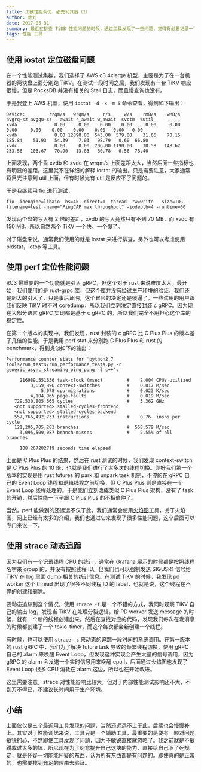 ```yaml
---
title: 工欲性能调优，必先利其器（1）
author: 唐刘
date: 2017-05-31
summary: 最近在排查 TiDB 性能问题的时候，通过工具发现了一些问题，觉得有必要记录一下，让自己继续深刻的去理解相关工具的使用，也同时让同学们对类似问题的时候别再踩坑。
tags: 性能 工具
---
```


##  使用 iostat 定位磁盘问题

在一个性能测试集群，我们选择了 AWS c3.4xlarge 机型，主要是为了在一台机器的两块盘上面分别跑 TiKV。在测试一段时间之后，我们发现有一台 TiKV 响应很慢，但是 RocksDB 并没有相关的 Stall 日志，而且慢查询也没有。

于是我登上 AWS 机器，使用 `iostat -d -x -m 5` 命令查看，得到如下输出：

```
Device:         rrqm/s   wrqm/s     r/s     w/s    rMB/s    wMB/s avgrq-sz avgqu-sz   await r_await w_await  svctm  %util
xvda              0.00     0.00    0.00    0.00     0.00     0.00     0.00     0.00    0.00    0.00    0.00   0.00   0.00
xvdb              8.00 12898.00  543.00  579.00    31.66    70.15   185.84    51.93   54.39    7.03   98.79   0.60  66.80
xvdc              0.00     0.00  206.00 1190.00    10.58   148.62   233.56   106.67   70.90   13.83   80.78   0.56  78.40
```

上面发现，两个盘 xvdb 和 xvdc 在 wrqm/s 上面差距太大，当然后面一些指标也有明显的差距，这里就不在详细的解释 iostat 的输出。只是需要注意，大家通常将目光注意到 util 上面，但有时候光有 util 是反应不了问题的。

于是我继续用 fio 进行测试，

`fio -ioengine=libaio -bs=4k -direct=1 -thread -rw=write  -size=10G -filename=test -name="PingCAP max throughput" -iodepth=4 -runtime=60`

发现两个盘的写入有 2 倍的差距，xvdb 的写入竟然只有不到 70 MB，而 xvdc 有 150 MB，所以自然两个 TiKV 一个快，一个慢了。

对于磁盘来说，通常我们使用的就是 iostat 来进行排查，另外也可以考虑使用 pidstat，iotop 等工具。

## 使用 perf 定位性能问题

RC3 最重要的一个功能就是引入 gRPC，但这个对于 rust 来说难度太大。最开始，我们使用的是 rust-grpc 库，但这个库并没有经过生产环境的验证，我们还是胆大的引入了，只是事后证明，这个冒险的决定还是傻逼了，一些试用的用户跟我们反映 TiKV 时不时 coredump，所以我们立刻决定直接封装 c gRPC。因为现在大部分语言 gRPC 实现都是基于 c gRPC 的，所以我们完全不用担心这个库的稳定性。

在第一个版本的实现中，我们发现，rust 封装的 c gRPC 比 C Plus Plus 的版本差了几倍的性能，于是我用 perf stat 来分别跑 C Plus Plus 和 rust 的benchmark，得到类似如下的输出：

```
Performance counter stats for 'python2.7 tools/run_tests/run_performance_tests.py -r generic_async_streaming_ping_pong -l c++':

     216989.551636 task-clock (msec)         #    2.004 CPUs utilized
         3,659,896 context-switches          #    0.017 M/sec
             5,078 cpu-migrations            #    0.023 K/sec
         4,104,965 page-faults               #    0.019 M/sec
   729,530,805,665 cycles                    #    3.362 GHz
   <not supported> stalled-cycles-frontend
   <not supported> stalled-cycles-backend
   557,766,492,733 instructions              #    0.76  insns per cycle
   121,205,705,283 branches                  #  558.579 M/sec
     3,095,509,087 branch-misses             #    2.55% of all branches

     108.267282719 seconds time elapsed
```

上面是 C Plus Plus 的结果，然后在 rust 测试的时候，我们发现 context-switch 是 C Plus Plus 的 10 倍，也就是我们进行了太多次的线程切换。刚好我们第一个版本的实现是用 rust futures 的 park 和 unpark task 机制，不停的在 gRPC 自己的 Event Loop 线程和逻辑线程之前切换，但 C Plus Plus 则是直接在一个 Event Loop 线程处理的。于是我们立刻改成类似 C Plus Plus 架构，没有了 task 的开销，然后性能一下子跟 C Plus Plus 的不相伯仲了。

当然，perf  能做到的还远远不仅于此，我们通常会使用[火焰图](https://github.com/brendangregg/FlameGraph)工具，关于火焰图，网上已经有太多的介绍，我们也通过它来发现了很多性能问题，这个后面可以专门来说一下。

## 使用 strace 动态追踪

因为我们有一个记录线程 CPU 的统计，通常在 Grafana 展示的时候都是按照线程名字来 group 的，并没有按照线程 ID。但我们也可以强制发送 SIGUSR1 信号给 TiKV 在 log 里面 dump 相关的统计信息。在测试 TiKV 的时候，我发现 pd worker 这个 thread 出现了很多不同线程 ID 的 label，也就是说，这个线程在不停的创建和删除。

要动态追踪到这个情况，使用 `strace -f` 是一个不错的方式，我同时观察 TiKV 自己的输出 log，发现当 TiKV 在处理分裂逻辑，给 PD worker 发送 message 的时候，就有一个新的线程创建出来。然后在查找对应的代码，发现我们每次在发消息的时候都创建了一个 tokio-timer，而这个每次都会新创建一个线程。

有时候，也可以使用 `strace -c` 来动态的追踪一段时间的系统调用。在第一版本的 rust gRPC 中，我们为了解决 future task 导致的频繁线程切换，使用 gRPC 自己的 alarm 来唤醒 Event Loop，但发现这种实现会产生大量的信号调用，因为 gRPC 的 alarm 会发送一个实时信号用来唤醒 epoll，后面通过火焰图也发现了 Event Loop 很多 CPU 消耗在 alarm 这边，所以也在开始改进。

这里需要注意，strace 对性能影响比较大，但对于内部性能测试影响还不大，不到万不得已，不建议长时间用于生产环境。

## 小结

上面仅仅是三个最近用工具发现的问题，当然还远远不止于此，后续也会慢慢补上。其实对于性能调优来说，工具只是一个辅助工具，最重要的是要有一颗对问题敏锐的心，不然即使工具发现了问题，因为不敏锐直接就忽略了。我之前就是不敏锐栽过太多的坑，所以现在为了刻意提升自己这块的能力，直接给自己下了死规定，就是怀疑一切能能怀疑的东西，认为所有东西都是有问题的。即使真的是正常的，也需要找到充足的理由去验证。
